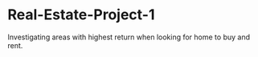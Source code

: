 # Real-Estate-Project-1
Investigating areas with highest return when looking for home to buy and rent.
